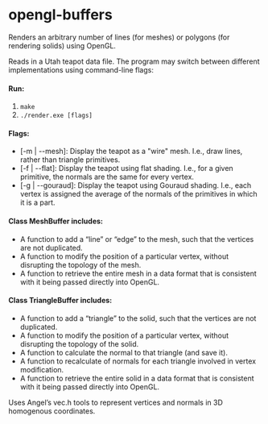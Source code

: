 # opengl-buffers
Renders an arbitrary number of lines (for meshes) or polygons (for rendering solids) using OpenGL.

Reads in a Utah teapot data file. The program may switch between different implementations using command-line flags:

#### Run:
1. ```make```
2. ```./render.exe [flags]```

#### Flags:
* [-m | --mesh]: Display the teapot as a "wire" mesh. I.e., draw lines, rather than triangle primitives.
* [-f | --flat]: Display the teapot using flat shading. I.e., for a given primitive, the normals are the same for every vertex.
* [-g | --gouraud]: Display the teapot using Gouraud shading. I.e., each vertex is assigned the average of the normals of the primitives in which it is a part.

#### Class MeshBuffer includes:
* A function to add a “line” or “edge” to the mesh, such that the vertices are not duplicated.
* A function to modify the position of a particular vertex, without disrupting the topology of the mesh.
* A function to retrieve the entire mesh in a data format that is consistent with it being passed directly into OpenGL.

#### Class TriangleBuffer includes:
* A function to add a “triangle” to the solid, such that the vertices are not duplicated.
* A function to modify the position of a particular vertex, without disrupting the topology of the solid.
* A function to calculate the normal to that triangle (and save it).
* A function to recalculate of normals for each triangle involved in vertex modification.
* A function to retrieve the entire solid in a data format that is consistent with it being passed directly into OpenGL.

Uses Angel’s vec.h tools to represent vertices and normals in 3D homogenous coordinates.
